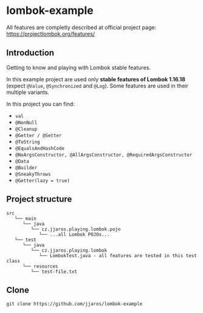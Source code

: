 # lombok-example
All features are completly described at official project page: https://projectlombok.org/features/

## Introduction
Getting to know and playing with Lombok stable features.

In this example project are used only **stable features of Lombok 1.16.18** (expect `@Value`, `@Synchronized` and `@Log`). Some features are used in their multiple variants.

In this project you can find:
- `val`
- `@NonNull`
- `@Cleanup`
- `@Getter / @Setter`
- `@ToString`
- `@EqualsAndHashCode`
- `@NoArgsConstructor, @AllArgsConstructor, @RequiredArgsConstructor`
- `@Data`
- `@Builder`
- `@SneakyThrows`
- `@Getter(lazy = true)`

## Project structure
```
src
   └── main
      └── java
         └── cz.jjaros.playing.lombok.pojo
            └── ...all Lombok POJOs...
   └── test
      └── java
         └── cz.jjaros.playing.lombok
            └── LombokTest.java - all features are tested in this test class
      └── resources
         └── test-file.txt
```

## Clone
```
git clone https://github.com/jjaros/lombok-example
```
